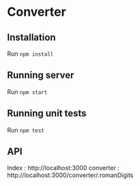 # Converter

## Installation

Run `npm install`

## Running server

Run `npm start`

## Running unit tests

Run `npm test` 

## API

Index : http://localhost:3000
converter : http://localhost:3000/converter/:romanDigits
